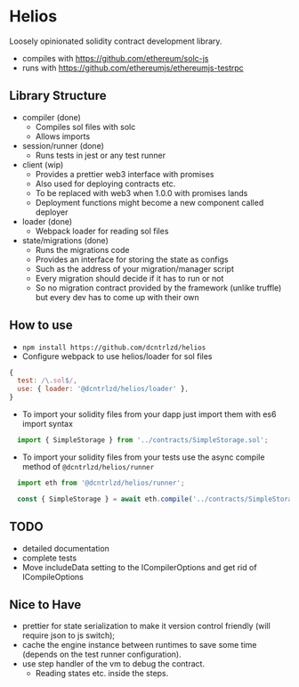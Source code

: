 # Helios

Loosely opinionated solidity contract development library.
* compiles with https://github.com/ethereum/solc-js
* runs with https://github.com/ethereumjs/ethereumjs-testrpc

## Library Structure
* compiler (done)
  * Compiles sol files with solc
  * Allows imports
* session/runner (done)
  * Runs tests in jest or any test runner
* client (wip)
  * Provides a prettier web3 interface with promises
  * Also used for deploying contracts etc.
  * To be replaced with web3 when 1.0.0 with promises lands
  * Deployment functions might become a new component called deployer
* loader (done)
  * Webpack loader for reading sol files
* state/migrations (done)
  * Runs the migrations code
  * Provides an interface for storing the state as configs
  * Such as the address of your migration/manager script
  * Every migration should decide if it has to run or not
  * So no migration contract provided by the framework (unlike truffle) but every dev has to come up with their own

## How to use
* `npm install https://github.com/dcntrlzd/helios`
* Configure webpack to use helios/loader for sol files
```js
{
  test: /\.sol$/,
  use: { loader: '@dcntrlzd/helios/loader' },
}
```
* To import your solidity files from your dapp just import them with es6 import syntax
```js
  import { SimpleStorage } from '../contracts/SimpleStorage.sol';
```
* To import your solidity files from your tests use the async compile method of `@dcntrlzd/helios/runner`
```js
  import eth from '@dcntrlzd/helios/runner';

  const { SimpleStorage } = await eth.compile('../contracts/SimpleStorage.sol');
```

## TODO
* detailed documentation
* complete tests
* Move includeData setting to the ICompilerOptions and get rid of ICompileOptions

## Nice to Have
* prettier for state serialization to make it version control friendly (will require json to js switch);
* cache the engine instance between runtimes to save some time (depends on the test runner configuration).
* use step handler of the vm to debug the contract.
  * Reading states etc. inside the steps.
